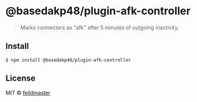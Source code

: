 # @basedakp48/plugin-afk-controller

> Marks connectors as \"afk\" after 5 minutes of outgoing inactivity.


## Install

```
$ npm install @basedakp48/plugin-afk-controller
```

## License

MIT © [feildmaster](https://feildmaster.com)
